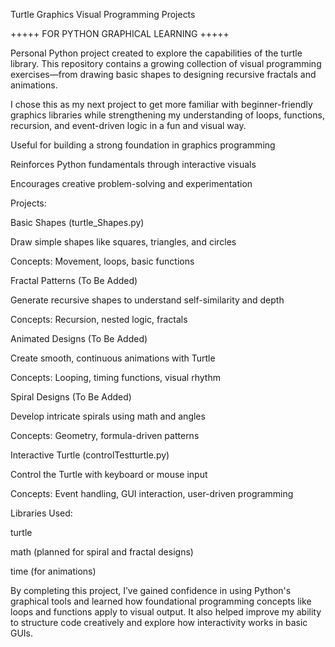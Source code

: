 Turtle Graphics Visual Programming Projects

+++++ FOR PYTHON GRAPHICAL LEARNING +++++

Personal Python project created to explore the capabilities of the turtle library. This repository contains a growing collection of visual programming exercises—from drawing basic shapes to designing recursive fractals and animations.

I chose this as my next project to get more familiar with beginner-friendly graphics libraries while strengthening my understanding of loops, functions, recursion, and event-driven logic in a fun and visual way.

Useful for building a strong foundation in graphics programming

Reinforces Python fundamentals through interactive visuals

Encourages creative problem-solving and experimentation

Projects:

Basic Shapes (turtle_Shapes.py)

Draw simple shapes like squares, triangles, and circles

Concepts: Movement, loops, basic functions

Fractal Patterns (To Be Added)

Generate recursive shapes to understand self-similarity and depth

Concepts: Recursion, nested logic, fractals

Animated Designs (To Be Added)

Create smooth, continuous animations with Turtle

Concepts: Looping, timing functions, visual rhythm

Spiral Designs (To Be Added)

Develop intricate spirals using math and angles

Concepts: Geometry, formula-driven patterns

Interactive Turtle (controlTestturtle.py)

Control the Turtle with keyboard or mouse input

Concepts: Event handling, GUI interaction, user-driven programming

Libraries Used:

turtle

math (planned for spiral and fractal designs)

time (for animations)

By completing this project, I’ve gained confidence in using Python's graphical tools and learned how foundational programming concepts like loops and functions apply to visual output. It also helped improve my ability to structure code creatively and explore how interactivity works in basic GUIs.
